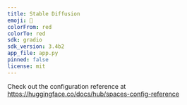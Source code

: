 ```yaml
---
title: Stable Diffusion
emoji: 🏃
colorFrom: red
colorTo: red
sdk: gradio
sdk_version: 3.4b2
app_file: app.py
pinned: false
license: mit
---
```


Check out the configuration reference at https://huggingface.co/docs/hub/spaces-config-reference
